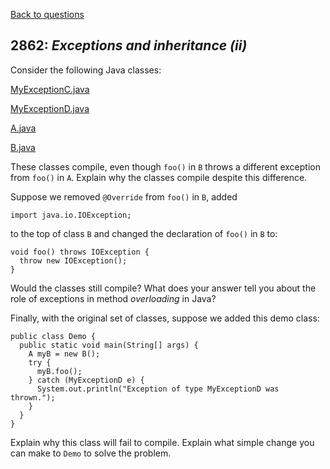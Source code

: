 [Back to questions](../README.md)

## 2862: *Exceptions and inheritance (ii)*

Consider the following Java classes:

[MyExceptionC.java](../solutions/code/tutorialquestions/question2862/MyExceptionC.java)

[MyExceptionD.java](../solutions/code/tutorialquestions/question2862/MyExceptionD.java)

[A.java](../solutions/code/tutorialquestions/question2862/A.java)

[B.java](../solutions/code/tutorialquestions/question2862/B.java)

These classes compile, even though `foo()` in `B` throws a different exception from `foo()` in `A`.  Explain why
the classes compile despite this difference.

Suppose we removed `@Override` from `foo()` in `B`, added

```
import java.io.IOException;
```

to the top of class `B` and changed the declaration of `foo()` in `B` to:

```
void foo() throws IOException {
  throw new IOException();
}
```

Would the classes still compile?  What does your answer tell you about the role of exceptions in method *overloading* in Java?

Finally, with the original set of classes, suppose we added this demo class:

```
public class Demo {
  public static void main(String[] args) {
    A myB = new B();
    try {
      myB.foo();
    } catch (MyExceptionD e) {
      System.out.println("Exception of type MyExceptionD was thrown.");
    }
  }
}
```

Explain why this class will fail to compile.  Explain what simple change you can make to `Demo` to solve the problem.
